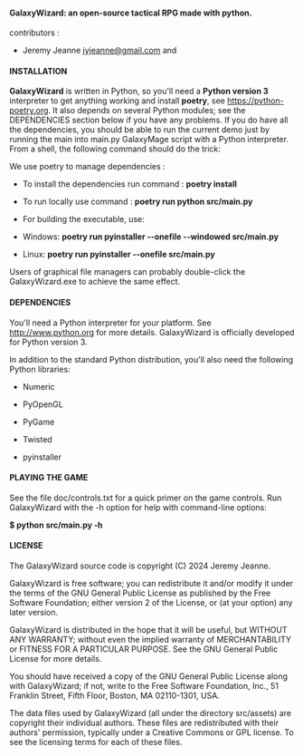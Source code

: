 #### GalaxyWizard: an open-source tactical RPG made with python.

contributors :
 - Jeremy Jeanne <jyjeanne@gmail.com> and

#### INSTALLATION

**GalaxyWizard** is written in Python, so you'll need a **Python version 3** interpreter
to get anything working and install **poetry**, see https://python-poetry.org. It also depends on several Python modules;
see the DEPENDENCIES section below if you have any problems.  If you
do have all the dependencies, you should be able to run the current
demo just by running the main into main.py GalaxyMage script with a Python
interpreter. From a shell, the following command should do the trick:

We use poetry to manage dependencies : 

 - To install the dependencies run command : **poetry install** 

 - To run locally use command : **poetry run python src/main.py**

 - For building the executable, use:

 - Windows: **poetry run pyinstaller --onefile --windowed src/main.py** 

 - Linux: **poetry run pyinstaller --onefile src/main.py**

Users of graphical file managers can probably double-click the
GalaxyWizard.exe  to achieve the same effect.

#### DEPENDENCIES

You'll need a Python interpreter for your platform. See
http://www.python.org for more details. GalaxyWizard is officially
developed for Python version 3.

In addition to the standard Python distribution, you'll also need the
following Python libraries:

* Numeric

* PyOpenGL

* PyGame

* Twisted

* pyinstaller


#### PLAYING THE GAME

See the file doc/controls.txt for a quick primer on the game
controls. Run GalaxyWizard with the -h option for help with command-line
options:

**$ python src/main.py -h**


#### LICENSE

The GalaxyWizard source code is copyright (C) 2024 Jeremy Jeanne.

GalaxyWizard is free software; you can redistribute it and/or modify it
under the terms of the GNU General Public License as published by the
Free Software Foundation; either version 2 of the License, or (at your
option) any later version.

GalaxyWizard is distributed in the hope that it will be useful, but
WITHOUT ANY WARRANTY; without even the implied warranty of
MERCHANTABILITY or FITNESS FOR A PARTICULAR PURPOSE.  See the GNU
General Public License for more details.

You should have received a copy of the GNU General Public License
along with GalaxyWizard; if not, write to the Free Software Foundation,
Inc., 51 Franklin Street, Fifth Floor, Boston, MA 02110-1301, USA.

The data files used by GalaxyWizard (all under the directory src/assets) are
copyright their individual authors. These files are redistributed with
their authors' permission, typically under a Creative Commons or GPL
license. To see the licensing terms for each of these files.